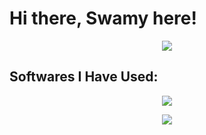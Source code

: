 <p align="center">
<h1>Hi there, Swamy here!</h1>
</p>

<p align="center">
<img src="https://github-readme-stats.vercel.app/api?username=ananth-swamy&show_icons=true&text_color=00b3d6&title_color=00b3d6&icon_color=00b3d6&bg_color=000000&hide_border=true">
</p>

## Softwares I Have Used:

<p align="center">
<img src="https://skillicons.dev/icons?i=py,html,css,js,qt,bash,powershell,mysql,linux,md,arduino,raspberrypi,netlify,neovim,vim,vscode&perline=4">
</p>

<p align="center">
<img src="https://github-readme-stats.vercel.app/api/top-langs/?username=ananth-swamy&text_color=00b3d6&title_color=00b3d6&icon_color=00b3d6&bg_color=000000&hide_border=true&layout=compact&langs_count=6">
</p>
